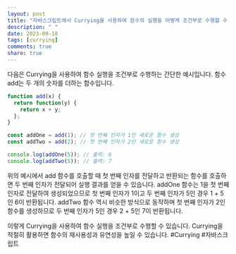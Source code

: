 ```yaml
---
layout: post
title: "자바스크립트에서 Currying을 사용하여 함수의 실행을 어떻게 조건부로 수행할 수 있나요?"
description: " "
date: 2023-09-18
tags: [currying]
comments: true
share: true
---
```


다음은 Currying을 사용하여 함수 실행을 조건부로 수행하는 간단한 예시입니다. 함수 add는 두 개의 숫자를 더하는 함수입니다.

```javascript
function add(x) {
  return function(y) {
    return x + y;
  };
}

const addOne = add(1); // 첫 번째 인자가 1인 새로운 함수 생성
const addTwo = add(2); // 첫 번째 인자가 2인 새로운 함수 생성

console.log(addOne(5)); // 출력: 6
console.log(addTwo(5)); // 출력: 7
```

위의 예시에서 add 함수를 호출할 때 첫 번째 인자를 전달하고 반환되는 함수를 호출하면 두 번째 인자가 전달되어 실행 결과를 얻을 수 있습니다. addOne 함수는 1을 첫 번째 인자로 전달하여 생성되었으므로 첫 번째 인자가 1이고 두 번째 인자가 5인 경우 1 + 5인 6이 반환됩니다. addTwo 함수 역시 비슷한 방식으로 동작하며 첫 번째 인자가 2인 함수를 생성하므로 두 번째 인자가 5인 경우 2 + 5인 7이 반환됩니다.

이렇게 Currying을 사용하여 함수 실행을 조건부로 수행할 수 있습니다. Currying을 적절히 활용하면 함수의 재사용성과 유연성을 높일 수 있습니다. #Currying #자바스크립트